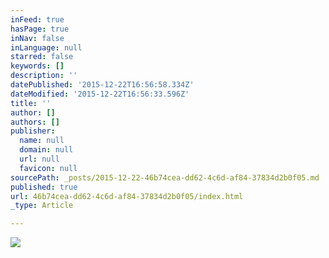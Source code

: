 ```yaml
---
inFeed: true
hasPage: true
inNav: false
inLanguage: null
starred: false
keywords: []
description: ''
datePublished: '2015-12-22T16:56:58.334Z'
dateModified: '2015-12-22T16:56:33.596Z'
title: ''
author: []
authors: []
publisher:
  name: null
  domain: null
  url: null
  favicon: null
sourcePath: _posts/2015-12-22-46b74cea-dd62-4c6d-af84-37834d2b0f05.md
published: true
url: 46b74cea-dd62-4c6d-af84-37834d2b0f05/index.html
_type: Article

---
```

![](https://s3-us-west-2.amazonaws.com/the-grid-img/p/354214eb6fc5a10ef8ee6c4767f039f0b4ea382e.jpg)